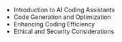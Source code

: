 - Introduction to AI Coding Assistants
- Code Generation and Optimization
- Enhancing Coding Efficiency
- Ethical and Security Considerations

